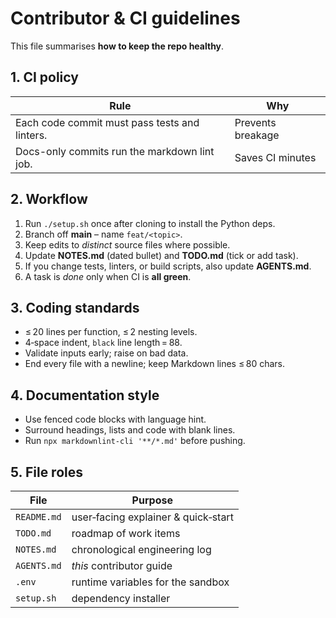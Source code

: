 # Contributor & CI guidelines

This file summarises **how to keep the repo healthy**.

## 1. CI policy

| Rule | Why |
|------|-----|
| Each code commit must pass tests and linters. | Prevents breakage |
| Docs-only commits run the markdown lint job. | Saves CI minutes |

## 2. Workflow

1. Run `./setup.sh` once after cloning to install the Python deps.
2. Branch off **main** – name `feat/<topic>`.
3. Keep edits to *distinct* source files where possible.
4. Update **NOTES.md** (dated bullet) and **TODO.md** (tick or add task).
5. If you change tests, linters, or build scripts, also update **AGENTS.md**.
6. A task is *done* only when CI is **all green**.

## 3. Coding standards

* ≤ 20 lines per function, ≤ 2 nesting levels.
* 4‑space indent, `black` line length = 88.
* Validate inputs early; raise on bad data.
* End every file with a newline; keep Markdown lines ≤ 80 chars.

## 4. Documentation style

* Use fenced code blocks with language hint.
* Surround headings, lists and code with blank lines.
* Run `npx markdownlint-cli '**/*.md'` before pushing.

## 5. File roles

| File | Purpose |
|------|---------|
| `README.md` | user‑facing explainer & quick‑start |
| `TODO.md` | roadmap of work items |
| `NOTES.md` | chronological engineering log |
| `AGENTS.md` | *this* contributor guide |
| `.env` | runtime variables for the sandbox |
| `setup.sh` | dependency installer |
